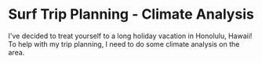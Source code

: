 # Surf Trip Planning - Climate Analysis

I've decided to treat yourself to a long holiday vacation in Honolulu, Hawaii! To help with my trip planning, I need to do some climate analysis on the area.
